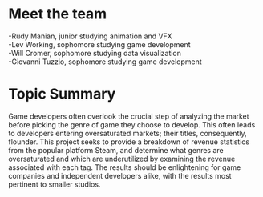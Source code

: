 # Meet the team
-Rudy Manian, junior studying animation and VFX <br>
-Lev Working, sophomore studying game development <br>
-Will Cromer, sophomore studying data visualization <br>
-Giovanni Tuzzio, sophomore studying game development <br>

# Topic Summary
Game developers often overlook the crucial step of analyzing the market before picking the genre of
game they choose to develop. This often leads to developers entering oversaturated markets; their
titles, consequently, flounder. This project seeks to provide a breakdown of revenue statistics from the
popular platform Steam, and determine what genres are oversaturated and which are underutilized by
examining the revenue associated with each tag. The results should be enlightening for game companies
and independent developers alike, with the results most pertinent to smaller studios. 
